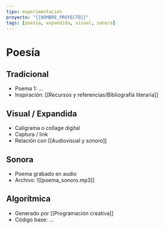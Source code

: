 ```yaml
---
tipo: experimentacion
proyecto: "{{NOMBRE_PROYECTO}}"
tags: [poesia, expandida, visual, sonora]
---
```


# Poesía

## Tradicional
- Poema 1: …
- Inspiración: [[Recursos y referencias/Bibliografía literaria]]

## Visual / Expandida
- Caligrama o collage digital
- Captura / link
- Relación con [[Audiovisual y sonoro]]

## Sonora
- Poema grabado en audio
- Archivo: ![[poema_sonoro.mp3]]

## Algorítmica
- Generado por [[Programación creativa]]
- Código base: …
